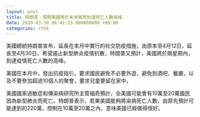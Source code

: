 ```yaml
---
layout: post
title: 特朗普：預期美國將於未來兩周到達死亡人數高峰
date: 2020-03-30 06:41:23.000000000 +08:00
categories: rthk
---
```


美國總統特朗普宣布，延長在本月中實行的社交防疫措施，由原本至4月12日，延長至4月30日，希望遏止新型肺炎疫情抗散，特朗普又預計，美國將於兩星期內，到達疫情死亡人數的高峰。

美國在本月中，發出抗疫指引，要求國民避免不必要外遊，避免到酒吧、餐廳，以及不要參加超過10個人的聚會，要求兒童要留在家中。

美國國家過敏症和傳染病研究所主管福奇預計，全美國可能會有10萬至20萬國民因為新型肺炎而死亡。特朗普表示，若果美國能夠將染病死亡人數，由原先預計可能達到的220萬，控制在10萬至20萬之內，意味美國已經做得很好。
